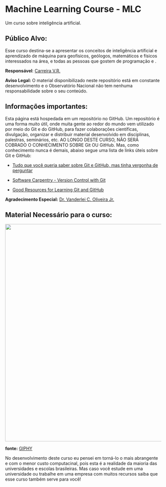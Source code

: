 # Machine Learning Course - MLC
Um curso sobre inteligência artificial.    

## Público Alvo:
 Esse curso destina-se a apresentar os conceitos de inteligência artificial e aprendizado de máquina para geofísicos, geólogos, matemáticos e físicos interessados na área, e todas as pessoas que gostem de programação e . 

**Responsável**: [Carreira,V.R.](http://lattes.cnpq.br/9663791782095105)

**Aviso Legal:** O material disponibilizado neste repositório está em constante desenvolvimento e o Observatório Nacional não tem nenhuma responsabilidade sobre o seu conteúdo.

## Informações importantes:

Esta página está hospedada em um repositório no GitHub. Um repositório é uma forma muito útil, 
onde muita gente ao redor do mundo vem utilizado por meio do Git e do GitHub, para
fazer colaborações científicas, divulgação, organizar e distribuir
material desenvolvido em disciplinas, palestras, seminários, etc.
AO LONGO DESTE CURSO, NÃO SERÁ COBRADO O CONHECIMENTO SOBRE Git OU
GitHub. Mas, como conhecimento nunca é demais, abaixo segue uma
lista de links úteis sobre Git e GitHub:

* [Tudo que você queria saber sobre Git e GitHub, mas tinha vergonha de perguntar](http://tableless.com.br/tudo-que-voce-queria-saber-sobre-git-e-github-mas-tinha-vergonha-de-perguntar/)

* [Software Carpentry - Version Control with Git](http://swcarpentry.github.io/git-novice/)

* [Good Resources for Learning Git and GitHub](https://help.github.com/articles/good-resources-for-learning-git-and-github/)


**Agradecimento Especial:** [Dr. Vanderlei C. Oliveira Jr.](http://www.pinga-lab.org/people/oliveira-jr.html)


## Material Necessário para o curso:

<img src = 'http://gph.is/1O5jwUq' width = 700>

**fonte:** [GIPHY](https://media.giphy.com/media/tvGOBZKNEX0ac/giphy.gif)


No desenvolvimento deste curso eu pensei em torná-lo o mais abrangente e com o menor custo computacinal, pois esta é a realidade da maioria das universidades e escolas brasileiras. Mas caso você estude em uma universidade ou trabalhe em uma empresa com muitos recursos saiba que esse curso também serve para você! 

 
